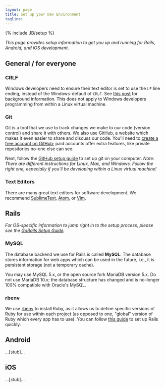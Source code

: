 ```yaml
---
layout: page
title: Set up your Dev Environment
tagline: 
---
```

{% include JB/setup %}

*This page provides setup information to get you up and running for Rails, Android, and iOS development.*

## General / for everyone
### CRLF
Windows developers need to ensure their text editor is set to use the ```LF``` line ending, instead of the Windows-default of ```CRLF```. See [this post](http://adaptivepatchwork.com/2012/03/01/mind-the-end-of-your-line/) for background information. This does not apply to Windows developers programming from within a Linux virtual machine.

### Git
Git is a tool that we use to track changes we make to our code (version control) and share it with others. We also use GitHub, a website which makes it even easier to share and discuss our code. You'll need to [create a free account on GitHub](https://github.com/signup/free); paid accounts offer extra features, like private repositories no-one else can see.

Next, follow the [GitHub setup guide](https://help.github.com/articles/set-up-git) to set up git on your computer. *Note: There are different instructions for Linux, Mac, and Windows. Follow the right one, especially if you'll be developing within a Linux virtual machine!*

### Text Editors
There are many great text editors for software development. We recommend [SublimeText](http://www.sublimetext.com/3), [Atom](https://atom.io/), or [Vim](http://www.vim.org/).

## Rails
*For OS-specific information to jump right in to the setup process, please see the [GoRails Setup Guide](https://gorails.com/setup).*

### MySQL
The database backend we use for Rails is called **MySQL**. The database stores information for web apps which can be used in the future, i.e., it is persistent storage (not a temporary cache).

You may use MySQL 5.x, or the open source fork MariaDB version 5.x. Do not use MariaDB 10.x; the database structure has changed and is no-longer 100% compatible with Oracle's MySQL.

### rbenv
We use [rbenv](https://github.com/sstephenson/rbenv) to install Ruby, as it allows us to define specific versions of Ruby for use within each project (as opposed to one, "global" version of Ruby which every app has to use). You can follow [this guide](https://gorails.com/setup) to set up Rails quickly.

## Android
...[stub]...

## iOS
...[stub]...
